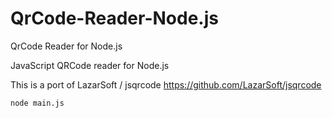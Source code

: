 # QrCode-Reader-Node.js
QrCode Reader for Node.js

JavaScript QRCode reader for Node.js

This is a port of LazarSoft / jsqrcode https://github.com/LazarSoft/jsqrcode


```sh
node main.js
```
